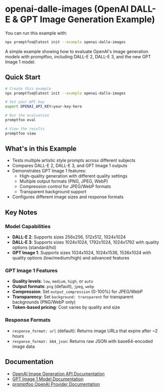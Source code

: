 # openai-dalle-images (OpenAI DALL-E & GPT Image Generation Example)

You can run this example with:

```bash
npx promptfoo@latest init --example openai-dalle-images
```

A simple example showing how to evaluate OpenAI's image generation models with promptfoo, including DALL-E 2, DALL-E 3, and the new GPT Image 1 model.

## Quick Start

```bash
# Create this example
npx promptfoo@latest init --example openai-dalle-images

# Set your API key
export OPENAI_API_KEY=your-key-here

# Run the evaluation
promptfoo eval

# View the results
promptfoo view
```

## What's in this Example

- Tests multiple artistic style prompts across different subjects
- Compares DALL-E 2, DALL-E 3, and GPT Image 1 outputs
- Demonstrates GPT Image 1 features:
  - High-quality generation with different quality settings
  - Multiple output formats (PNG, JPEG, WebP)
  - Compression control for JPEG/WebP formats
  - Transparent background support
- Configures different image sizes and response formats

## Key Notes

### Model Capabilities

- **DALL-E 2**: Supports sizes 256x256, 512x512, 1024x1024
- **DALL-E 3**: Supports sizes 1024x1024, 1792x1024, 1024x1792 with quality options (standard/hd)
- **GPT Image 1**: Supports sizes 1024x1024, 1024x1536, 1536x1024 with quality options (low/medium/high) and advanced features

### GPT Image 1 Features

- **Quality levels**: `low`, `medium`, `high`, or `auto`
- **Output formats**: `png` (default), `jpeg`, `webp`
- **Compression**: Set `output_compression` (0-100%) for JPEG/WebP
- **Transparency**: Set `background: transparent` for transparent backgrounds (PNG/WebP only)
- **Token-based pricing**: Cost varies by quality and size

### Response Formats

- `response_format: url` (default): Returns image URLs that expire after ~2 hours
- `response_format: b64_json`: Returns raw JSON with base64-encoded image data

## Documentation

- [OpenAI Image Generation API Documentation](https://platform.openai.com/docs/guides/images)
- [GPT Image 1 Model Documentation](https://platform.openai.com/docs/models/gpt-image-1)
- [promptfoo OpenAI Provider Documentation](https://promptfoo.dev/docs/providers/openai)
